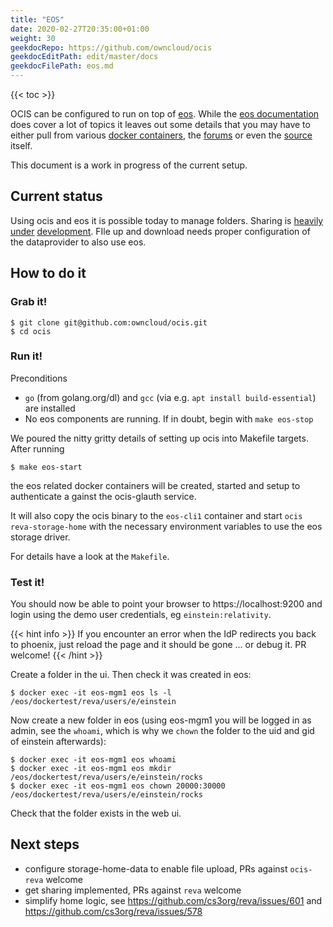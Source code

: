 ```yaml
---
title: "EOS"
date: 2020-02-27T20:35:00+01:00
weight: 30
geekdocRepo: https://github.com/owncloud/ocis
geekdocEditPath: edit/master/docs
geekdocFilePath: eos.md
---
```


{{< toc >}}

OCIS can be configured to run on top of [eos](https://eos.web.cern.ch/). While the [eos documentation](http://eos-docs.web.cern.ch/) does cover a lot of topics it leaves out some details that you may have to either pull from various [docker containers](https://gitlab.cern.ch/eos/eos-docker), the [forums](https://eos-community.web.cern.ch/) or even the [source](https://github.com/cern-eos/eos) itself.

This document is a work in progress of the current setup.

## Current status

Using ocis and eos it is possible today to manage folders. Sharing is [heavily](https://github.com/cs3org/reva/pull/523) [under](https://github.com/cs3org/reva/pull/585) [development](https://github.com/cs3org/reva/pull/482). FIle up and download needs proper configuration of the dataprovider to also use eos.

## How to do it

### Grab it!

```
$ git clone git@github.com:owncloud/ocis.git
$ cd ocis
```


### Run it!

Preconditions
* `go` (from golang.org/dl) and `gcc` (via e.g. `apt install build-essential`) are installed
* No eos components are running. If in doubt, begin with `make eos-stop`

We poured the nitty gritty details of setting up ocis into Makefile targets. After running

```
$ make eos-start
```

the eos related docker containers will be created, started and setup to authenticate a gainst the ocis-glauth service.

It will also copy the ocis binary to the `eos-cli1` container and start `ocis reva-storage-home` with the necessary environment variables to use the eos storage driver.

For details have a look at the `Makefile`.


### Test it!

You should now be able to point your browser to https://localhost:9200 and login using the demo user credentials, eg `einstein:relativity`.

{{< hint info >}}
If you encounter an error when the IdP redirects you back to phoenix, just reload the page and it should be gone ... or debug it. PR welcome!
{{< /hint >}}

Create a folder in the ui. Then check it was created in eos:

```
$ docker exec -it eos-mgm1 eos ls -l /eos/dockertest/reva/users/e/einstein
```

Now create a new folder in eos (using eos-mgm1 you will be logged in as admin, see the `whoami`, which is why we `chown` the folder to the uid and gid of einstein afterwards):

```
$ docker exec -it eos-mgm1 eos whoami
$ docker exec -it eos-mgm1 eos mkdir /eos/dockertest/reva/users/e/einstein/rocks
$ docker exec -it eos-mgm1 eos chown 20000:30000 /eos/dockertest/reva/users/e/einstein/rocks
```

Check that the folder exists in the web ui.

## Next steps

- configure storage-home-data to enable file upload, PRs against `ocis-reva` welcome
- get sharing implemented, PRs against `reva` welcome
- simplify home logic, see https://github.com/cs3org/reva/issues/601 and https://github.com/cs3org/reva/issues/578
